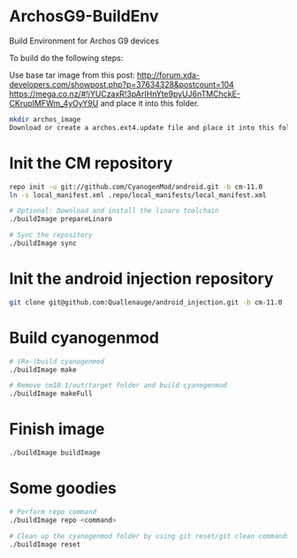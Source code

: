 ArchosG9-BuildEnv
=================

Build Environment for Archos G9 devices

To build do the following steps:

Use base tar image from this post:
http://forum.xda-developers.com/showpost.php?p=37634328&postcount=104
https://mega.co.nz/#!jYUCzaxR!3pArIHnYte9pyUJ6nTMChckE-CKrupIMFWm_4yOyY9U
and place it into this folder.

```bash
mkdir archos_image
Download or create a archos.ext4.update file and place it into this folder.
```
# Init the CM repository
```bash
repo init -u git://github.com/CyanogenMod/android.git -b cm-11.0
ln -s local_manifest.xml .repo/local_manifests/local_manifest.xml

# Optional: Download and install the linaro toolchain
./buildImage prepareLinaro

# Sync the repository
./buildImage sync
```
# Init the android injection repository
```bash
git clone git@github.com:Quallenauge/android_injection.git -b cm-11.0
```

# Build cyanogenmod
```bash
# (Re-)build cyanogenmod
./buildImage make

# Remove cm10.1/out/target folder and build cyanogenmod
./buildImage makeFull

```

# Finish image
```bash
./buildImage buildImage
```

# Some goodies
```bash
# Perform repo command
./buildImage repo <command>

# Clean up the cyanogenmod folder by using git reset/git clean commands
./buildImage reset
```
